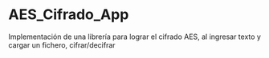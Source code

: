 # AES_Cifrado_App
Implementación de una librería para lograr el cifrado AES, al ingresar texto y cargar un fichero, cifrar/decifrar
